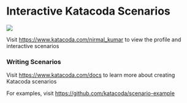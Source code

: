 # Interactive Katacoda Scenarios

[![](http://shields.katacoda.com/katacoda/nirmal_kumar/count.svg)](https://www.katacoda.com/nirmal_kumar "Get your profile on Katacoda.com")

Visit https://www.katacoda.com/nirmal_kumar to view the profile and interactive scenarios

### Writing Scenarios
Visit https://www.katacoda.com/docs to learn more about creating Katacoda scenarios

For examples, visit https://github.com/katacoda/scenario-example
